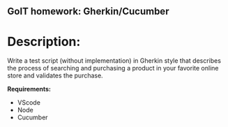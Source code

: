 ## GoIT homework: Gherkin/Cucumber
# Description:

Write a test script (without implementation) in Gherkin style that describes the process of searching and purchasing a product in your favorite online store and validates the purchase.


__Requirements:__

- VScode
- Node
- Cucumber